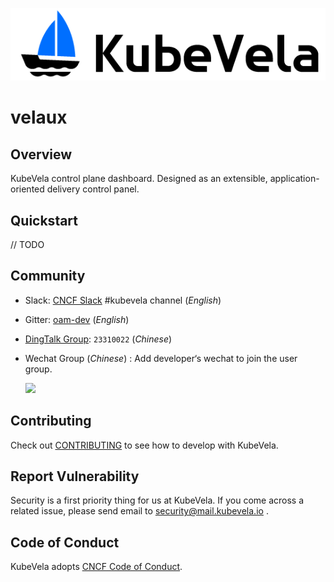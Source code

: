 ![alt](docs/images/KubeVela-03.png)

# velaux

## Overview

KubeVela control plane dashboard. Designed as an extensible, application-oriented delivery control panel.

## Quickstart

// TODO

## Community

- Slack:  [CNCF Slack](https://slack.cncf.io/) #kubevela channel (*English*)
- Gitter: [oam-dev](https://gitter.im/oam-dev/community) (*English*)
- [DingTalk Group](https://page.dingtalk.com/wow/dingtalk/act/en-home): `23310022` (*Chinese*)
- Wechat Group (*Chinese*) : Add developer‘s wechat to join the user group.
 
  <img src="https://static.kubevela.net/images/barnett-wechat.jpg" width="200" />

## Contributing
Check out [CONTRIBUTING](./CONTRIBUTING.md) to see how to develop with KubeVela.

## Report Vulnerability

Security is a first priority thing for us at KubeVela. If you come across a related issue, please send email to security@mail.kubevela.io .

## Code of Conduct

KubeVela adopts [CNCF Code of Conduct](https://github.com/cncf/foundation/blob/master/code-of-conduct.md).
